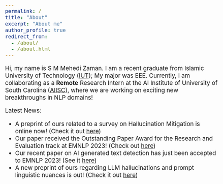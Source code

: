 ```yaml
---
permalink: /
title: "About"
excerpt: "About me"
author_profile: true
redirect_from: 
  - /about/
  - /about.html
---
```


<style type="text/css">
  body{
  font-size: 14pt;
}
</style>

Hi, my name is S M Mehedi Zaman. I am a recent graduate from Islamic University of Technology ([IUT](https://www.iutoic-dhaka.edu/)); My major was EEE. Currently, I am collaborating as a **Remote** Research Intern at the AI Institute of University of South Carolina ([AIISC](https://aiisc.ai/)), where we are working on exciting new breakthroughs in NLP domains!

Latest News:
- A preprint of ours related to a survey on Hallucination Mitigation is online now! (Check it out [here](https://arxiv.org/abs/2401.01313))
- Our paper received the Outstanding Paper Award for the Research and Evaluation track at EMNLP 2023! (Check out [here](https://2023.emnlp.org/program/best_papers/#:~:text=Counter%20Turing%20Test%20(CT2)))
- Our recent paper on AI generated text detection has just been accepted to EMNLP 2023! (See it [here](https://mehedizamane.github.io/publications/2023_counter_turing))
- A new preprint of ours regarding LLM hallucinations and prompt linguistic nuances is out! (Check it out [here](https://mehedizamane.github.io/publications/2023_llm))


